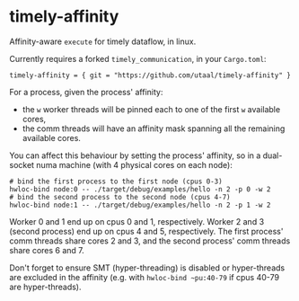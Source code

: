 # timely-affinity
Affinity-aware `execute` for timely dataflow, in linux.

Currently requires a forked `timely_communication`, in your `Cargo.toml`:

```
timely-affinity = { git = "https://github.com/utaal/timely-affinity" }
```

For a process, given the process' affinity:

* the `w` worker threads will be pinned each to one of the first `w` available cores,
* the comm threads will have an affinity mask spanning all the remaining available cores.

You can affect this behaviour by setting the process' affinity, so in a dual-socket numa machine (with 4 physical cores on each node):

```
# bind the first process to the first node (cpus 0-3)
hwloc-bind node:0 -- ./target/debug/examples/hello -n 2 -p 0 -w 2
# bind the second process to the second node (cpus 4-7)
hwloc-bind node:1 -- ./target/debug/examples/hello -n 2 -p 1 -w 2
```

Worker 0 and 1 end up on cpus 0 and 1, respectively. Worker 2 and 3 (second process) end up on cpus 4 and 5, respectively.
The first process' comm threads share cores 2 and 3, and the second process' comm threads share cores 6 and 7.

Don't forget to ensure SMT (hyper-threading) is disabled or hyper-threads are excluded in the affinity (e.g. with `hwloc-bind ~pu:40-79` if cpus 40-79 are hyper-threads).
